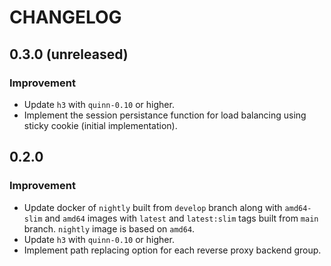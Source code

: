 # CHANGELOG

## 0.3.0 (unreleased)

### Improvement

- Update `h3` with `quinn-0.10` or higher.
- Implement the session persistance function for load balancing using sticky cookie (initial implementation).

## 0.2.0

### Improvement

- Update docker of `nightly` built from `develop` branch along with `amd64-slim` and `amd64` images with `latest` and `latest:slim` tags built from `main` branch. `nightly` image is based on `amd64`.
- Update `h3` with `quinn-0.10` or higher.
- Implement path replacing option for each reverse proxy backend group.
